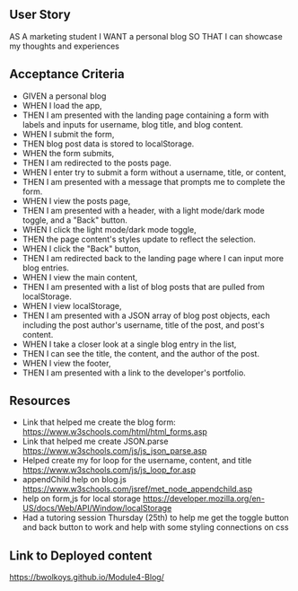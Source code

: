 ## User Story

AS A marketing student
I WANT a personal blog
SO THAT I can showcase my thoughts and experiences


## Acceptance Criteria

- GIVEN a personal blog
- WHEN I load the app,
- THEN I am presented with the landing page containing a form with labels and inputs for username, blog title, and blog content.
- WHEN I submit the form,
- THEN blog post data is stored to localStorage.
- WHEN the form submits,
- THEN I am redirected to the posts page.
- WHEN I enter try to submit a form without a username, title, or content,
- THEN I am presented with a message that prompts me to complete the form.
- WHEN I view the posts page,
- THEN I am presented with a header, with a light mode/dark mode toggle, and a "Back" button.
- WHEN I click the light mode/dark mode toggle,
- THEN the page content's styles update to reflect the selection.
- WHEN I click the "Back" button,
- THEN I am redirected back to the landing page where I can input more blog entries.
- WHEN I view the main content,
- THEN I am presented with a list of blog posts that are pulled from localStorage.
- WHEN I view localStorage,
- THEN I am presented with a JSON array of blog post objects, each including the post author's username, title of the post, and post's content.
- WHEN I take a closer look at a single blog entry in the list,
- THEN I can see the title, the content, and the author of the post.
- WHEN I view the footer,
- THEN I am presented with a link to the developer's portfolio.

## Resources

- Link that helped me create the blog form: https://www.w3schools.com/html/html_forms.asp
- Link that helped me create JSON.parse https://www.w3schools.com/js/js_json_parse.asp 
- Helped create my for loop for the username, content, and title https://www.w3schools.com/js/js_loop_for.asp 
- appendChild help on blog.js https://www.w3schools.com/jsref/met_node_appendchild.asp 
- help on form,js for local storage https://developer.mozilla.org/en-US/docs/Web/API/Window/localStorage 
- Had a tutoring session Thursday (25th) to help me get the toggle button and back button to work and help with some styling connections on css

## Link to Deployed content 

https://bwolkoys.github.io/Module4-Blog/ 